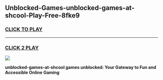 
## Unblocked-Games-unblocked-games-at-shcool-Play-Free-8fke9
<h3>
<a href="https://premium76.site?title=unblocked-games-at-shcool&ref=20A">CLICK TO PLAY</a></h3>
<hr>

<h3>
<a href="https://premium76.site?title=unblocked-games-at-shcool&ref=20A">CLICK 2 PLAY</a>
  
</h3>

<a href="https://premium76.site?title=unblocked-games-at-shcool&ref=20A"><img src="https://clearcache.store/games.png"></a>


**unblocked-games-at-shcool games unblocked: Your Gateway to Fun and Accessible Online Gaming**
